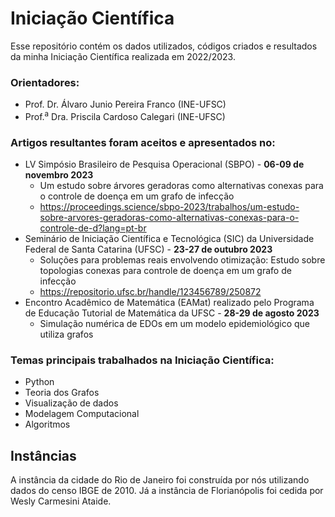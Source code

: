 # Iniciação Científica
Esse repositório contém os dados utilizados, códigos criados e resultados da minha Iniciação Científica realizada em 2022/2023.

### Orientadores:
  - Prof. Dr. Álvaro Junio Pereira Franco (INE-UFSC)
  - Prof.<sup>a</sup> Dra. Priscila Cardoso Calegari (INE-UFSC)

### Artigos resultantes foram aceitos e apresentados no:
- LV Simpósio Brasileiro de Pesquisa Operacional (SBPO) - **06-09 de novembro 2023**
  - Um estudo sobre árvores geradoras como alternativas conexas para o controle de doença em um grafo de infecção
  - https://proceedings.science/sbpo-2023/trabalhos/um-estudo-sobre-arvores-geradoras-como-alternativas-conexas-para-o-controle-de-d?lang=pt-br 
- Seminário de Iniciação Científica e Tecnológica (SIC) da Universidade Federal de Santa Catarina (UFSC) - **23-27 de outubro 2023**
  - Soluções para problemas reais envolvendo otimização: Estudo sobre topologias conexas para controle de doença em um grafo de infecção
  - https://repositorio.ufsc.br/handle/123456789/250872
- Encontro Acadêmico de Matemática (EAMat) realizado pelo Programa de Educação Tutorial de Matemática da UFSC - **28-29 de agosto 2023**
  - Simulação numérica de EDOs em um modelo epidemiológico que utiliza grafos

### Temas principais trabalhados na Iniciação Científica:
- Python
- Teoria dos Grafos
- Visualização de dados
- Modelagem Computacional
- Algoritmos

## Instâncias
  A instância da cidade do Rio de Janeiro foi construída por nós utilizando dados do censo IBGE de 2010. Já a instância de Florianópolis foi cedida por Wesly Carmesini Ataide.
